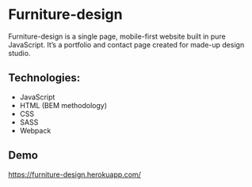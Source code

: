 # Furniture-design

Furniture-design is a single page, mobile-first website built in pure JavaScript. It’s a portfolio and contact page created for made-up design studio.

## Technologies:

- JavaScript
- HTML (BEM methodology)
- CSS
- SASS
- Webpack

## Demo
https://furniture-design.herokuapp.com/

